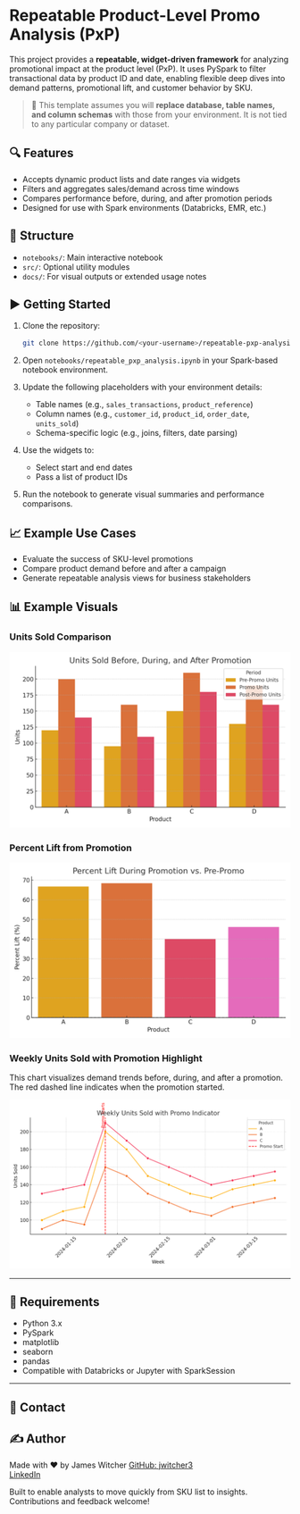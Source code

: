 # Repeatable Product-Level Promo Analysis (PxP)

This project provides a **repeatable, widget-driven framework** for analyzing promotional impact at the product level (PxP). It uses PySpark to filter transactional data by product ID and date, enabling flexible deep dives into demand patterns, promotional lift, and customer behavior by SKU.

> 🔧 This template assumes you will **replace database, table names, and column schemas** with those from your environment. It is not tied to any particular company or dataset.

## 🔍 Features

- Accepts dynamic product lists and date ranges via widgets
- Filters and aggregates sales/demand across time windows
- Compares performance before, during, and after promotion periods
- Designed for use with Spark environments (Databricks, EMR, etc.)

## 📁 Structure

- `notebooks/`: Main interactive notebook
- `src/`: Optional utility modules
- `docs/`: For visual outputs or extended usage notes

## ▶️ Getting Started

1. Clone the repository:
   ```bash
   git clone https://github.com/<your-username>/repeatable-pxp-analysis.git
   ```

2. Open `notebooks/repeatable_pxp_analysis.ipynb` in your Spark-based notebook environment.

3. Update the following placeholders with your environment details:
   - Table names (e.g., `sales_transactions`, `product_reference`)
   - Column names (e.g., `customer_id`, `product_id`, `order_date`, `units_sold`)
   - Schema-specific logic (e.g., joins, filters, date parsing)

4. Use the widgets to:
   - Select start and end dates
   - Pass a list of product IDs

5. Run the notebook to generate visual summaries and performance comparisons.

## 📈 Example Use Cases

- Evaluate the success of SKU-level promotions
- Compare product demand before and after a campaign
- Generate repeatable analysis views for business stakeholders

## 📊 Example Visuals

### Units Sold Comparison
![Units Before, During, After](docs/promo_units_comparison.png)

### Percent Lift from Promotion
![Percent Lift](docs/promo_lift_comparison.png)


### Weekly Units Sold with Promotion Highlight

This chart visualizes demand trends before, during, and after a promotion. The red dashed line indicates when the promotion started.

![Weekly Units Sold with Promo](docs/weekly_units_timeseries_with_promo.png)

---

## 🧱 Requirements

- Python 3.x
- PySpark
- matplotlib
- seaborn
- pandas
- Compatible with Databricks or Jupyter with SparkSession

---

## 📩 Contact

## ✍️ Author
Made with ❤️ by James Witcher
[GitHub: jwitcher3](https://github.com/jwitcher3)  
[LinkedIn](https://www.https://www.linkedin.com/in/james-witcher/)

Built to enable analysts to move quickly from SKU list to insights. Contributions and feedback welcome!


